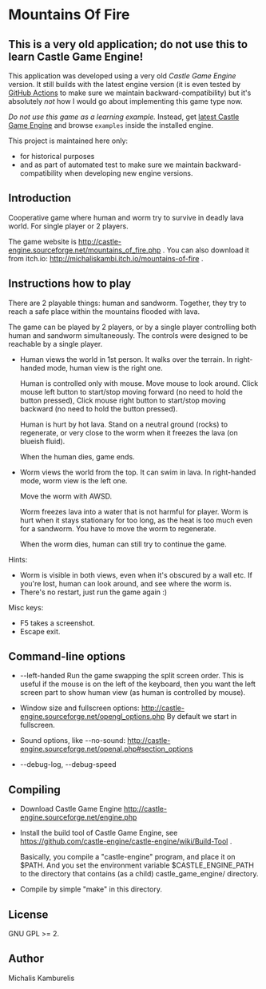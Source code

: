 # Mountains Of Fire

## This is a very old application; do not use this to learn Castle Game Engine!

This application was developed using a very old _Castle Game Engine_ version. It still builds with the latest engine version (it is even tested by [GitHub Actions](https://castle-engine.io/github_actions) to make sure we maintain backward-compatibility) but it's absolutely *not* how I would go about implementing this game type now.

*Do not use this game as a learning example.* Instead, get [latest Castle Game Engine](https://castle-engine.io/) and browse `examples` inside the installed engine.

This project is maintained here only:
- for historical purposes
- and as part of automated test to make sure we maintain backward-compatibility when developing new engine versions.

## Introduction

Cooperative game where human and worm try to survive in deadly lava world. For single player or 2 players.

The game website is http://castle-engine.sourceforge.net/mountains_of_fire.php . You can also download it from itch.io: http://michaliskambi.itch.io/mountains-of-fire .

## Instructions how to play

There are 2 playable things: human and sandworm. Together, they try to reach a safe place within the mountains flooded with lava.

The game can be played by 2 players, or by a single player controlling both human and sandworm simultaneously. The controls were designed to be reachable by a single player.

- Human views the world in 1st person. It walks over the terrain.
  In right-handed mode, human view is the right one.

  Human is controlled only with mouse.
  Move mouse to look around.
  Click mouse left button to start/stop moving forward (no need to hold the button pressed),
  Click mouse right button to start/stop moving backward (no need to hold the button pressed).

  Human is hurt by hot lava.
  Stand on a neutral ground (rocks) to regenerate,
  or very close to the worm when it freezes the lava (on blueish fluid).

  When the human dies, game ends.

- Worm views the world from the top. It can swim in lava.
  In right-handed mode, worm view is the left one.

  Move the worm with AWSD.

  Worm freezes lava into a water that is not harmful for player.
  Worm is hurt when it stays stationary for too long, as the heat
  is too much even for a sandworm.
  You have to move the worm to regenerate.

  When the worm dies, human can still try to continue the game.

Hints:
- Worm is visible in both views, even when it's obscured by a wall etc.
  If you're lost, human can look around, and see where the worm is.
- There's no restart, just run the game again :)

Misc keys:
- F5 takes a screenshot.
- Escape exit.

## Command-line options

- --left-handed
  Run the game swapping the split screen order. This is useful if the mouse
  is on the left of the keyboard, then you want the left screen part
  to show human view (as human is controlled by mouse).

- Window size and fullscreen options:
  http://castle-engine.sourceforge.net/opengl_options.php
  By default we start in fullscreen.

- Sound options, like --no-sound:
  http://castle-engine.sourceforge.net/openal.php#section_options

- --debug-log, --debug-speed

## Compiling

- Download Castle Game Engine
  http://castle-engine.sourceforge.net/engine.php

- Install the build tool of Castle Game Engine, see
  https://github.com/castle-engine/castle-engine/wiki/Build-Tool .

  Basically, you compile a "castle-engine" program, and place it on $PATH.
  And you set the environment variable $CASTLE_ENGINE_PATH to the directory
  that contains (as a child) castle_game_engine/ directory.

- Compile by simple "make" in this directory.

## License

GNU GPL >= 2.

## Author

Michalis Kamburelis
